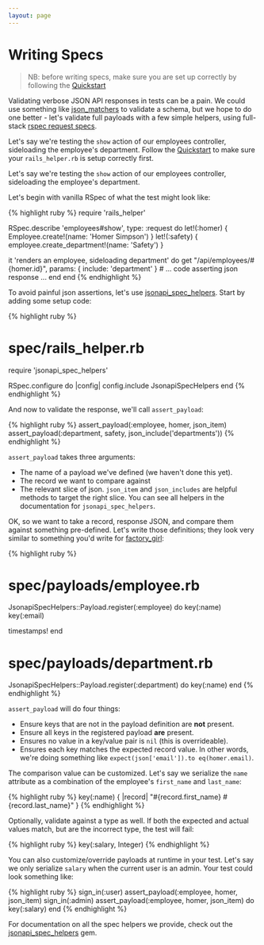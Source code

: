 ```yaml
---
layout: page
---
```


Writing Specs
==========

> NB: before writing specs, make sure you are set up correctly by
> following the [Quickstart]({{site.github.url}}/quickstart)

Validating verbose JSON API responses in tests can be a pain. We could
use something like [json_matchers](https://github.com/thoughtbot/json_matchers) to validate a schema, but we hope to do one better - let's validate full payloads with a few simple helpers, using full-stack [rspec request specs](https://github.com/rspec/rspec-rails#request-specs).

Let's say we're testing the `show` action of our employees controller, sideloading the employee's department. Follow the [Quickstart]({{site.github.url}}/quickstart) to make sure your `rails_helper.rb` is setup correctly first.

Let's say we're testing the `show` action of our employees controller, sideloading the employee's department.

Let's begin with vanilla RSpec of what the test might look like:

{% highlight ruby %}
require 'rails_helper'

RSpec.describe 'employees#show', type: :request do
  let!(:homer)  { Employee.create!(name: 'Homer Simpson') }
  let!(:safety) { employee.create_department!(name: 'Safety') }

  it 'renders an employee, sideloading department' do
    get "/api/employees/#{homer.id}", params: {
      include: 'department'
    }
    # ... code asserting json response ...
  end
end
{% endhighlight %}

To avoid painful json assertions, let's use [jsonapi_spec_helpers](https://github.com/jsonapi-suite/jsonapi_spec_helpers). Start by adding some setup code:

{% highlight ruby %}
# spec/rails_helper.rb
require 'jsonapi_spec_helpers'

RSpec.configure do |config|
  config.include JsonapiSpecHelpers
end
{% endhighlight %}

And now to validate the response, we'll call `assert_payload`:

{% highlight ruby %}
assert_payload(:employee, homer, json_item)
assert_payload(:department, safety, json_include('departments'))
{% endhighlight %}

`assert_payload` takes three arguments:
* The name of a payload we've defined (we haven't done this yet).
* The record we want to compare against
* The relevant slice of json. `json_item` and `json_includes` are
  helpful methods to target the right slice. You can see all helpers in
the documentation for `jsonapi_spec_helpers`.

OK, so we want to take a record, response JSON, and compare them against
something pre-defined. Let's write those definitions; they look very similar to
something you'd write for [factory_girl](https://github.com/thoughtbot/factory_girl):

{% highlight ruby %}
# spec/payloads/employee.rb
JsonapiSpecHelpers::Payload.register(:employee) do
  key(:name)
  key(:email)

  timestamps!
end

# spec/payloads/department.rb
JsonapiSpecHelpers::Payload.register(:department) do
  key(:name)
end
{% endhighlight %}

`assert_payload` will do four things:

* Ensure keys that are not in the payload definition are **not** present.
* Ensure all keys in the registered payload **are** present.
* Ensures no value in a key/value pair is `nil` (this is overrideable).
* Ensures each key matches the expected record value. In other words,
  we're doing something like `expect(json['email']).to eq(homer.email)`.

The comparison value can be customized. Let's say we serialize the
`name` attribute as a combination of the employee's `first_name` and
`last_name`:

{% highlight ruby %}
key(:name) { |record| "#{record.first_name} #{record.last_name}" }
{% endhighlight %}

Optionally, validate against a type as well. If both the expected and
actual values match, but are the incorrect type, the test will fail:

{% highlight ruby %}
key(:salary, Integer)
{% endhighlight %}

You can also customize/override payloads at runtime in your test. Let's
say we only serialize `salary` when the current user is an admin. Your
test could look something like:

{% highlight ruby %}
sign_in(:user)
assert_payload(:employee, homer, json_item)
sign_in(:admin)
assert_payload(:employee, homer, json_item) do
  key(:salary)
end
{% endhighlight %}

For documentation on all the spec helpers we provide, check out the
[jsonapi_spec_helpers](https://github.com/jsonapi-suite/jsonapi_spec_helpers) gem.

<br />
<br />
